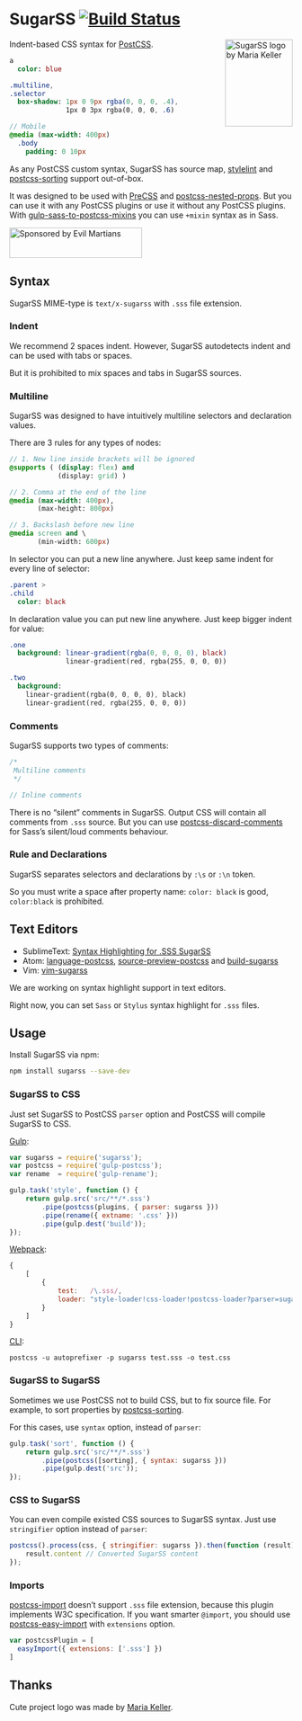 # SugarSS [![Build Status][ci-img]][ci]

<img align="right" width="120" height="155"
     title="SugarSS logo by Maria Keller"
     src="http://postcss.github.io/sugarss/logo.svg">

Indent-based CSS syntax for [PostCSS].

```sass
a
  color: blue

.multiline,
.selector
  box-shadow: 1px 0 9px rgba(0, 0, 0, .4),
              1px 0 3px rgba(0, 0, 0, .6)

// Mobile
@media (max-width: 400px)
  .body
    padding: 0 10px
```

As any PostCSS custom syntax, SugarSS has source map, [stylelint]
and [postcss-sorting] support out-of-box.

It was designed to be used with [PreCSS] and [postcss-nested-props].
But you can use it with any PostCSS plugins
or use it without any PostCSS plugins.
With [gulp-sass-to-postcss-mixins] you can use `+mixin` syntax as in Sass.

<a href="https://evilmartians.com/?utm_source=sugarss">
  <img src="https://evilmartians.com/badges/sponsored-by-evil-martians.svg"
       alt="Sponsored by Evil Martians" width="236" height="54">
</a>

[gulp-sass-to-postcss-mixins]:  https://github.com/akella/gulp-sass-to-postcss-mixins
[postcss-nested-props]:        https://github.com/jedmao/postcss-nested-props
[postcss-sorting]:             https://github.com/hudochenkov/postcss-sorting
[stylelint]:                   http://stylelint.io/
[PostCSS]:                     https://github.com/postcss/postcss
[PreCSS]:                      https://github.com/jonathantneal/precss
[ci-img]:                      https://img.shields.io/travis/postcss/sugarss.svg
[ci]:                          https://travis-ci.org/postcss/sugarss

## Syntax

SugarSS MIME-type is `text/x-sugarss` with `.sss` file extension.

### Indent

We recommend 2 spaces indent. However, SugarSS autodetects indent
and can be used with tabs or spaces.

But it is prohibited to mix spaces and tabs in SugarSS sources.

### Multiline

SugarSS was designed to have intuitively multiline selectors and declaration
values.

There are 3 rules for any types of nodes:

```sass
// 1. New line inside brackets will be ignored
@supports ( (display: flex) and
            (display: grid) )

// 2. Comma at the end of the line
@media (max-width: 400px),
       (max-height: 800px)

// 3. Backslash before new line
@media screen and \
       (min-width: 600px)
```

In selector you can put a new line anywhere. Just keep same indent
for every line of selector:

```sass
.parent >
.child
  color: black
```

In declaration value you can put new line anywhere. Just keep bigger indent
for value:

```sass
.one
  background: linear-gradient(rgba(0, 0, 0, 0), black)
              linear-gradient(red, rgba(255, 0, 0, 0))

.two
  background:
    linear-gradient(rgba(0, 0, 0, 0), black)
    linear-gradient(red, rgba(255, 0, 0, 0))
```

### Comments

SugarSS supports two types of comments:

```sass
/*
 Multiline comments
 */

// Inline comments
```

There is no “silent” comments in SugarSS. Output CSS will contain all comments
from `.sss` source. But you can use [postcss-discard-comments]
for Sass’s silent/loud comments behaviour.

[postcss-discard-comments]: https://www.npmjs.com/package/postcss-discard-comments

### Rule and Declarations

SugarSS separates selectors and declarations by `:\s` or `:\n` token.

So you must write a space after property name: `color: black` is good,
`color:black` is prohibited.

## Text Editors

* SublimeText: [Syntax Highlighting for .SSS SugarSS]
* Atom: [language-postcss], [source-preview-postcss] and [build-sugarss]
* Vim: [vim-sugarss]

We are working on syntax highlight support in text editors.

Right now, you can set `Sass` or `Stylus` syntax highlight for `.sss` files.

[Syntax Highlighting for .SSS SugarSS]: https://packagecontrol.io/packages/Syntax%20Highlighting%20for%20SSS%20SugarSS
[source-preview-postcss]:          https://atom.io/packages/source-preview-postcss
[language-postcss]:                https://atom.io/packages/language-postcss
[build-sugarss]:                   https://atom.io/packages/build-sugarss
[vim-sugarss]:                     https://github.com/hhsnopek/vim-sugarss

## Usage

Install SugarSS via npm:

```sh
npm install sugarss --save-dev
```

### SugarSS to CSS

Just set SugarSS to PostCSS `parser` option and PostCSS will compile
SugarSS to CSS.

[Gulp](https://github.com/postcss/gulp-postcss):

```js
var sugarss = require('sugarss');
var postcss = require('gulp-postcss');
var rename  = require('gulp-rename');

gulp.task('style', function () {
    return gulp.src('src/**/*.sss')
        .pipe(postcss(plugins, { parser: sugarss }))
        .pipe(rename({ extname: '.css' }))
        .pipe(gulp.dest('build'));
});
```

[Webpack](https://github.com/postcss/postcss-loader):

```js
{
    [
        {
            test:   /\.sss/,
            loader: "style-loader!css-loader!postcss-loader?parser=sugarss"
        }
    ]
}
```

[CLI](https://github.com/postcss/postcss-cli):

```
postcss -u autoprefixer -p sugarss test.sss -o test.css
```

### SugarSS to SugarSS

Sometimes we use PostCSS not to build CSS, but to fix source file.
For example, to sort properties by [postcss-sorting].

For this cases, use `syntax` option, instead of `parser`:

```js
gulp.task('sort', function () {
    return gulp.src('src/**/*.sss')
        .pipe(postcss([sorting], { syntax: sugarss }))
        .pipe(gulp.dest('src'));
});
```

[postcss-sorting]: https://github.com/hudochenkov/postcss-sorting

### CSS to SugarSS

You can even compile existed CSS sources to SugarSS syntax.
Just use `stringifier` option instead of `parser`:

```js
postcss().process(css, { stringifier: sugarss }).then(function (result) {
    result.content // Converted SugarSS content
});
```

### Imports

[postcss-import] doesn’t support `.sss` file extension, because this plugin
implements W3C specification. If you want smarter `@import`, you should
use [postcss-easy-import] with `extensions` option.

```js
var postcssPlugin = [
  easyImport({ extensions: ['.sss'] })
]
```

[postcss-easy-import]: https://github.com/TrySound/postcss-easy-import
[postcss-import]:      https://github.com/postcss/postcss-import

## Thanks

Cute project logo was made by [Maria Keller](http://www.mariakellerac.com/).
